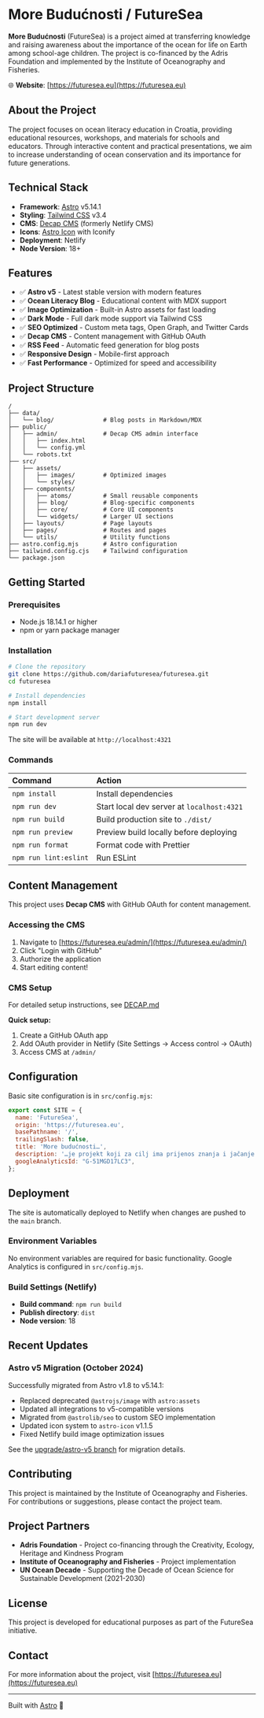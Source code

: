 # More Budućnosti / FutureSea

**More Budućnosti** (FutureSea) is a project aimed at transferring knowledge and raising awareness about the importance of the ocean for life on Earth among school-age children. The project is co-financed by the Adris Foundation and implemented by the Institute of Oceanography and Fisheries.

🌐 **Website**: [https://futuresea.eu](https://futuresea.eu)

## About the Project

The project focuses on ocean literacy education in Croatia, providing educational resources, workshops, and materials for schools and educators. Through interactive content and practical presentations, we aim to increase understanding of ocean conservation and its importance for future generations.

## Technical Stack

- **Framework**: [Astro](https://astro.build/) v5.14.1
- **Styling**: [Tailwind CSS](https://tailwindcss.com/) v3.4
- **CMS**: [Decap CMS](https://decapcms.org/) (formerly Netlify CMS)
- **Icons**: [Astro Icon](https://www.astroicon.dev/) with Iconify
- **Deployment**: Netlify
- **Node Version**: 18+

## Features

- ✅ **Astro v5** - Latest stable version with modern features
- ✅ **Ocean Literacy Blog** - Educational content with MDX support
- ✅ **Image Optimization** - Built-in Astro assets for fast loading
- ✅ **Dark Mode** - Full dark mode support via Tailwind CSS
- ✅ **SEO Optimized** - Custom meta tags, Open Graph, and Twitter Cards
- ✅ **Decap CMS** - Content management with GitHub OAuth
- ✅ **RSS Feed** - Automatic feed generation for blog posts
- ✅ **Responsive Design** - Mobile-first approach
- ✅ **Fast Performance** - Optimized for speed and accessibility

## Project Structure

```
/
├── data/
│   └── blog/              # Blog posts in Markdown/MDX
├── public/
│   ├── admin/             # Decap CMS admin interface
│   │   ├── index.html
│   │   └── config.yml
│   └── robots.txt
├── src/
│   ├── assets/
│   │   ├── images/        # Optimized images
│   │   └── styles/
│   ├── components/
│   │   ├── atoms/         # Small reusable components
│   │   ├── blog/          # Blog-specific components
│   │   ├── core/          # Core UI components
│   │   └── widgets/       # Larger UI sections
│   ├── layouts/           # Page layouts
│   ├── pages/             # Routes and pages
│   └── utils/             # Utility functions
├── astro.config.mjs       # Astro configuration
├── tailwind.config.cjs    # Tailwind configuration
└── package.json
```

## Getting Started

### Prerequisites

- Node.js 18.14.1 or higher
- npm or yarn package manager

### Installation

```bash
# Clone the repository
git clone https://github.com/dariafuturesea/futuresea.git
cd futuresea

# Install dependencies
npm install

# Start development server
npm run dev
```

The site will be available at `http://localhost:4321`

### Commands

| Command               | Action                                             |
| :-------------------- | :------------------------------------------------- |
| `npm install`         | Install dependencies                               |
| `npm run dev`         | Start local dev server at `localhost:4321`         |
| `npm run build`       | Build production site to `./dist/`                 |
| `npm run preview`     | Preview build locally before deploying             |
| `npm run format`      | Format code with Prettier                          |
| `npm run lint:eslint` | Run ESLint                                         |

## Content Management

This project uses **Decap CMS** with GitHub OAuth for content management.

### Accessing the CMS

1. Navigate to [https://futuresea.eu/admin/](https://futuresea.eu/admin/)
2. Click "Login with GitHub"
3. Authorize the application
4. Start editing content!

### CMS Setup

For detailed setup instructions, see [DECAP.md](./DECAP.md)

**Quick setup:**
1. Create a GitHub OAuth app
2. Add OAuth provider in Netlify (Site Settings → Access control → OAuth)
3. Access CMS at `/admin/`

## Configuration

Basic site configuration is in `src/config.mjs`:

```javascript
export const SITE = {
  name: 'FutureSea',
  origin: 'https://futuresea.eu',
  basePathname: '/',
  trailingSlash: false,
  title: 'More budućnosti…',
  description: '…je projekt koji za cilj ima prijenos znanja i jačanje svijesti o važnosti oceana za život na Zemlji kod djece školskog uzrasta.',
  googleAnalyticsId: "G-51MGD17LC3",
};
```

## Deployment

The site is automatically deployed to Netlify when changes are pushed to the `main` branch.

### Environment Variables

No environment variables are required for basic functionality. Google Analytics is configured in `src/config.mjs`.

### Build Settings (Netlify)

- **Build command**: `npm run build`
- **Publish directory**: `dist`
- **Node version**: 18

## Recent Updates

### Astro v5 Migration (October 2024)

Successfully migrated from Astro v1.8 to v5.14.1:
- Replaced deprecated `@astrojs/image` with `astro:assets`
- Updated all integrations to v5-compatible versions
- Migrated from `@astrolib/seo` to custom SEO implementation
- Updated icon system to `astro-icon` v1.1.5
- Fixed Netlify build image optimization issues

See the [upgrade/astro-v5 branch](https://github.com/dariafuturesea/futuresea/tree/upgrade/astro-v5) for migration details.

## Contributing

This project is maintained by the Institute of Oceanography and Fisheries. For contributions or suggestions, please contact the project team.

## Project Partners

- **Adris Foundation** - Project co-financing through the Creativity, Ecology, Heritage and Kindness Program
- **Institute of Oceanography and Fisheries** - Project implementation
- **UN Ocean Decade** - Supporting the Decade of Ocean Science for Sustainable Development (2021-2030)

## License

This project is developed for educational purposes as part of the FutureSea initiative.

## Contact

For more information about the project, visit [https://futuresea.eu](https://futuresea.eu)

---

Built with [Astro](https://astro.build/) 🚀
